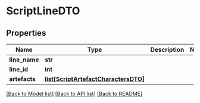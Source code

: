 # ScriptLineDTO

## Properties
Name | Type | Description | Notes
------------ | ------------- | ------------- | -------------
**line_name** | **str** |  | 
**line_id** | **int** |  | 
**artefacts** | [**list[ScriptArtefactCharactersDTO]**](ScriptArtefactCharactersDTO.md) |  | 

[[Back to Model list]](../README.md#documentation-for-models) [[Back to API list]](../README.md#documentation-for-api-endpoints) [[Back to README]](../README.md)


